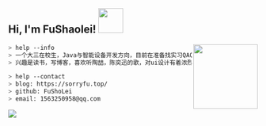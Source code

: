 <h2> Hi, I'm FuShaolei! <img src="https://media.giphy.com/media/mGcNjsfWAjY5AEZNw6/giphy.gif" width="50"></h2>

<img align='right' src="https://cdn.jsdelivr.net/gh/fushaolei/img/20200717001629.gif" width="130">

````bash
> help --info
> 一个大三在校生，Java与智能设备开发方向，目前在准备找实习QAQ。
> 兴趣是读书，写博客，喜欢听陶喆，陈奕迅的歌，对ui设计有着浓烈的兴趣。
````
````bash
> help --contact
> blog: https://sorryfu.top/
> github: FuShoLei
> email: 1563250958@qq.com
````


![](https://github-readme-stats.vercel.app/api?username=FuShaoLei&show_icons=true&hide=[%22issues%22])


